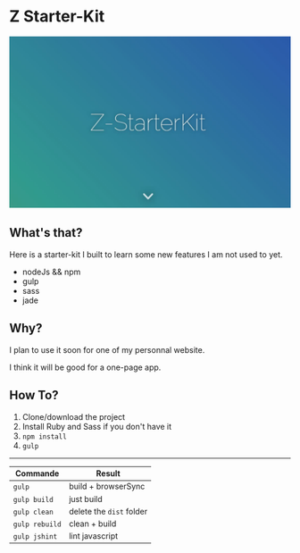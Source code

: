 # Z Starter-Kit

![screenshot](/screenshot.jpg)

## What's that?

Here is a starter-kit I built to learn some new features I am not used to yet.

* nodeJs && npm
* gulp
* sass
* jade


## Why?

I plan to use it soon for one of my personnal website.

I think it will be good for a one-page app.


## How To?

1. Clone/download the project
2. Install Ruby and Sass if you don't have it
3. `npm install`
4. `gulp`

---

| Commande      | Result                   |
|---------------|--------------------------|
| `gulp`        | build + browserSync      |
| `gulp build`  | just build               |
| `gulp clean`  | delete the `dist` folder |
| `gulp rebuild`| clean + build            |
| `gulp jshint` | lint javascript          |
